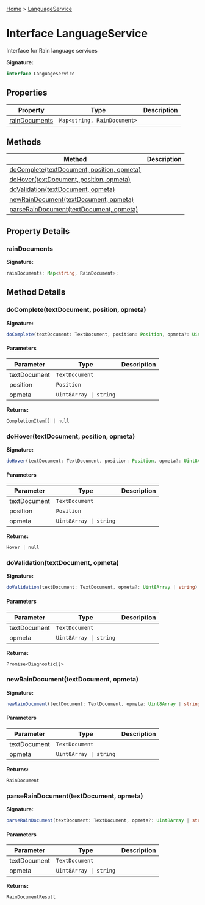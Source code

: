 [Home](../index.md) &gt; [LanguageService](./languageservice.md)

# Interface LanguageService

Interface for Rain language services

<b>Signature:</b>

```typescript
interface LanguageService 
```

## Properties

|  Property | Type | Description |
|  --- | --- | --- |
|  [rainDocuments](./languageservice.md#rainDocuments-property) | `Map<string, RainDocument>` |  |

## Methods

|  Method | Description |
|  --- | --- |
|  [doComplete(textDocument, position, opmeta)](./languageservice.md#doComplete-method-1) |  |
|  [doHover(textDocument, position, opmeta)](./languageservice.md#doHover-method-1) |  |
|  [doValidation(textDocument, opmeta)](./languageservice.md#doValidation-method-1) |  |
|  [newRainDocument(textDocument, opmeta)](./languageservice.md#newRainDocument-method-1) |  |
|  [parseRainDocument(textDocument, opmeta)](./languageservice.md#parseRainDocument-method-1) |  |

## Property Details

<a id="rainDocuments-property"></a>

### rainDocuments

<b>Signature:</b>

```typescript
rainDocuments: Map<string, RainDocument>;
```

## Method Details

<a id="doComplete-method-1"></a>

### doComplete(textDocument, position, opmeta)

<b>Signature:</b>

```typescript
doComplete(textDocument: TextDocument, position: Position, opmeta?: Uint8Array | string): CompletionItem[] | null;
```

#### Parameters

|  Parameter | Type | Description |
|  --- | --- | --- |
|  textDocument | `TextDocument` |  |
|  position | `Position` |  |
|  opmeta | `Uint8Array \| string` |  |

<b>Returns:</b>

`CompletionItem[] | null`

<a id="doHover-method-1"></a>

### doHover(textDocument, position, opmeta)

<b>Signature:</b>

```typescript
doHover(textDocument: TextDocument, position: Position, opmeta?: Uint8Array | string): Hover | null;
```

#### Parameters

|  Parameter | Type | Description |
|  --- | --- | --- |
|  textDocument | `TextDocument` |  |
|  position | `Position` |  |
|  opmeta | `Uint8Array \| string` |  |

<b>Returns:</b>

`Hover | null`

<a id="doValidation-method-1"></a>

### doValidation(textDocument, opmeta)

<b>Signature:</b>

```typescript
doValidation(textDocument: TextDocument, opmeta?: Uint8Array | string): Promise<Diagnostic[]>;
```

#### Parameters

|  Parameter | Type | Description |
|  --- | --- | --- |
|  textDocument | `TextDocument` |  |
|  opmeta | `Uint8Array \| string` |  |

<b>Returns:</b>

`Promise<Diagnostic[]>`

<a id="newRainDocument-method-1"></a>

### newRainDocument(textDocument, opmeta)

<b>Signature:</b>

```typescript
newRainDocument(textDocument: TextDocument, opmeta: Uint8Array | string): RainDocument;
```

#### Parameters

|  Parameter | Type | Description |
|  --- | --- | --- |
|  textDocument | `TextDocument` |  |
|  opmeta | `Uint8Array \| string` |  |

<b>Returns:</b>

`RainDocument`

<a id="parseRainDocument-method-1"></a>

### parseRainDocument(textDocument, opmeta)

<b>Signature:</b>

```typescript
parseRainDocument(textDocument: TextDocument, opmeta?: Uint8Array | string): RainDocumentResult;
```

#### Parameters

|  Parameter | Type | Description |
|  --- | --- | --- |
|  textDocument | `TextDocument` |  |
|  opmeta | `Uint8Array \| string` |  |

<b>Returns:</b>

`RainDocumentResult`

